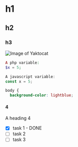 # h1  
## h2
### h3


![Image of Yaktocat](https://octodex.github.com/images/yaktocat.png)

``` php
A php variable:
$x = 5;
```
``` javascript
A javascript variable:
const x = 5;
```
``` css
body {
  background-color: lightblue;

```

#### 4
A heading 4

- [x] task 1 - DONE
- [ ] task 2
- [ ] task 3

